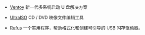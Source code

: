 - [Ventoy](https://www.ventoy.net/cn/index.html)
  新一代多系统启动 U 盘解决方案

- [UltraISO](https://www.ezbsystems.com/ultraiso/)
  CD / DVD 映像文件编辑工具

- [Rufus](https://rufus.ie/zh/)
  一个实用程序，帮助格式化和创建可引导的 USB 闪存驱动器。
